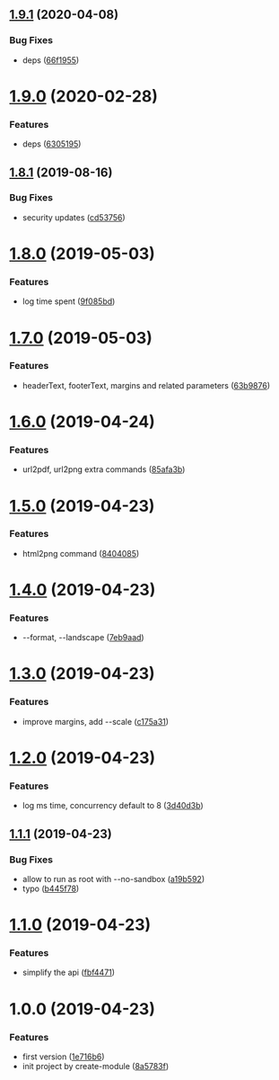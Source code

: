 ## [1.9.1](https://github.com/NaturalCycles/puppeteer-lib/compare/v1.9.0...v1.9.1) (2020-04-08)


### Bug Fixes

* deps ([66f1955](https://github.com/NaturalCycles/puppeteer-lib/commit/66f195546ed2da8eee4cbf00f2fbda1666b8a20c))

# [1.9.0](https://github.com/NaturalCycles/puppeteer-lib/compare/v1.8.1...v1.9.0) (2020-02-28)


### Features

* deps ([6305195](https://github.com/NaturalCycles/puppeteer-lib/commit/6305195351ab3fbf76fa51cb50dbd9b56fe9096d))

## [1.8.1](https://github.com/NaturalCycles/puppeteer-lib/compare/v1.8.0...v1.8.1) (2019-08-16)


### Bug Fixes

* security updates ([cd53756](https://github.com/NaturalCycles/puppeteer-lib/commit/cd53756))

# [1.8.0](https://github.com/NaturalCycles/puppeteer-lib/compare/v1.7.0...v1.8.0) (2019-05-03)


### Features

* log time spent ([9f085bd](https://github.com/NaturalCycles/puppeteer-lib/commit/9f085bd))

# [1.7.0](https://github.com/NaturalCycles/puppeteer-lib/compare/v1.6.0...v1.7.0) (2019-05-03)


### Features

* headerText, footerText, margins and related parameters ([63b9876](https://github.com/NaturalCycles/puppeteer-lib/commit/63b9876))

# [1.6.0](https://github.com/NaturalCycles/puppeteer-lib/compare/v1.5.0...v1.6.0) (2019-04-24)


### Features

* url2pdf, url2png extra commands ([85afa3b](https://github.com/NaturalCycles/puppeteer-lib/commit/85afa3b))

# [1.5.0](https://github.com/NaturalCycles/puppeteer-lib/compare/v1.4.0...v1.5.0) (2019-04-23)


### Features

* html2png command ([8404085](https://github.com/NaturalCycles/puppeteer-lib/commit/8404085))

# [1.4.0](https://github.com/NaturalCycles/puppeteer-lib/compare/v1.3.0...v1.4.0) (2019-04-23)


### Features

* --format, --landscape ([7eb9aad](https://github.com/NaturalCycles/puppeteer-lib/commit/7eb9aad))

# [1.3.0](https://github.com/NaturalCycles/puppeteer-lib/compare/v1.2.0...v1.3.0) (2019-04-23)


### Features

* improve margins, add --scale ([c175a31](https://github.com/NaturalCycles/puppeteer-lib/commit/c175a31))

# [1.2.0](https://github.com/NaturalCycles/puppeteer-lib/compare/v1.1.1...v1.2.0) (2019-04-23)


### Features

* log ms time, concurrency default to 8 ([3d40d3b](https://github.com/NaturalCycles/puppeteer-lib/commit/3d40d3b))

## [1.1.1](https://github.com/NaturalCycles/puppeteer-lib/compare/v1.1.0...v1.1.1) (2019-04-23)


### Bug Fixes

* allow to run as root with --no-sandbox ([a19b592](https://github.com/NaturalCycles/puppeteer-lib/commit/a19b592))
* typo ([b445f78](https://github.com/NaturalCycles/puppeteer-lib/commit/b445f78))

# [1.1.0](https://github.com/NaturalCycles/puppeteer-lib/compare/v1.0.0...v1.1.0) (2019-04-23)


### Features

* simplify the api ([fbf4471](https://github.com/NaturalCycles/puppeteer-lib/commit/fbf4471))

# 1.0.0 (2019-04-23)


### Features

* first version ([1e716b6](https://github.com/NaturalCycles/puppeteer-lib/commit/1e716b6))
* init project by create-module ([8a5783f](https://github.com/NaturalCycles/puppeteer-lib/commit/8a5783f))
